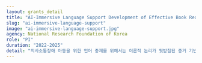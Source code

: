 ```yaml
---
layout: grants_detail
title: "AI-Immersive Language Support Development of Effective Book Reading Strategies using Smart Device: Biometric and Behavioral data based Customized Intervention"
slug: "ai-immersive-language-support"
image: "ai-immersive-language-support.jpg"
agency: National Research Foundation of Korea
role: "PI"
duration: "2022-2025"
detail: "의사소통장애 아동을 위한 언어 중재를 위해서는 이론적 논리가 뒷받침된 증거 기반 훈련 적용 연구를 바탕으로 검증된 프로토콜 콘텐츠 개발이 필요함. 본 연구는 언어발달지연 아동을 위한 언어 중재 기법의 실제적 적용을 위해 이론적 논리가 뒷받침된 증거 기반 아동의 언어학습능력 증진을 체계적으로 지원하고 언어발달을 촉진하여, 궁극적으로 성공적인 사회적 의사소통을 달성할 수 있도록 돕는 데에 필요한 학문적 토대를 마련하고자 함. 이를 위하여, 본 연구는 디바이스를 활용한 책 읽기 중재 프로토콜을 부모교육을 통해 제공함으로써, 일상생활 환경을 활용한 부모 중재가 의사소통장애 아동의 언어 학습 수행에 미치는 효과를 검토하고자 함."
---
```

